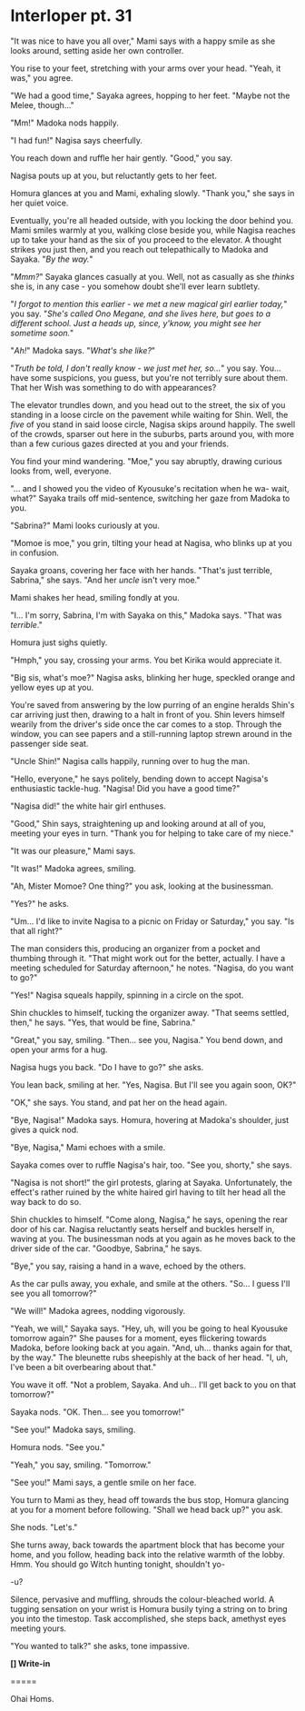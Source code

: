 # Interloper pt. 31

"It was nice to have you all over," Mami says with a happy smile as she looks around, setting aside her own controller.

You rise to your feet, stretching with your arms over your head. "Yeah, it was," you agree.

"We had a good time," Sayaka agrees, hopping to her feet. "Maybe not the Melee, though..."

"Mm!" Madoka nods happily.

"I had fun!" Nagisa says cheerfully.

You reach down and ruffle her hair gently. "Good," you say.

Nagisa pouts up at you, but reluctantly gets to her feet.

Homura glances at you and Mami, exhaling slowly. "Thank you," she says in her quiet voice.

Eventually, you're all headed outside, with you locking the door behind you. Mami smiles warmly at you, walking close beside you, while Nagisa reaches up to take your hand as the six of you proceed to the elevator. A thought strikes you just then, and you reach out telepathically to Madoka and Sayaka. "*By the way.*"

"*Mmm?*" Sayaka glances casually at you. Well, not as casually as she *thinks* she is, in any case - you somehow doubt she'll ever learn subtlety.

"*I forgot to mention this earlier - we met a new magical girl earlier today,*" you say. "*She's called Ono Megane, and she lives here, but goes to a different school. Just a heads up, since, y'know, you might see her sometime soon.*"

"*Ah!*" Madoka says. "*What's she like?*"

"*Truth be told, I don't really know - we *just* met her, so...*" you say. You... have some suspicions, you guess, but you're not terribly sure about them. That her Wish was something to do with appearances?

The elevator trundles down, and you head out to the street, the six of you standing in a loose circle on the pavement while waiting for Shin. Well, the *five* of you stand in said loose circle, Nagisa skips around happily. The swell of the crowds, sparser out here in the suburbs, parts around you, with more than a few curious gazes directed at you and your friends.

You find your mind wandering. "Moe," you say abruptly, drawing curious looks from, well, everyone.

"... and I showed you the video of Kyousuke's recitation when he wa- wait, what?" Sayaka trails off mid-sentence, switching her gaze from Madoka to you.

"Sabrina?" Mami looks curiously at you.

"Momoe is moe," you grin, tilting your head at Nagisa, who blinks up at you in confusion.

Sayaka groans, covering her face with her hands. "That's just terrible, Sabrina," she says. "And her *uncle* isn't very moe."

Mami shakes her head, smiling fondly at you.

"I... I'm sorry, Sabrina, I'm with Sayaka on this," Madoka says. "That was *terrible*."

Homura just sighs quietly.

"Hmph," you say, crossing your arms. You bet Kirika would appreciate it.

"Big sis, what's moe?" Nagisa asks, blinking her huge, speckled orange and yellow eyes up at you.

You're saved from answering by the low purring of an engine heralds Shin's car arriving just then, drawing to a halt in front of you. Shin levers himself wearily from the driver's side once the car comes to a stop. Through the window, you can see papers and a still-running laptop strewn around in the passenger side seat.

"Uncle Shin!" Nagisa calls happily, running over to hug the man.

"Hello, everyone," he says politely, bending down to accept Nagisa's enthusiastic tackle-hug. "Nagisa! Did you have a good time?"

"Nagisa did!" the white hair girl enthuses.

"Good," Shin says, straightening up and looking around at all of you, meeting your eyes in turn. "Thank you for helping to take care of my niece."

"It was our pleasure," Mami says.

"It was!" Madoka agrees, smiling.

"Ah, Mister Momoe? One thing?" you ask, looking at the businessman.

"Yes?" he asks.

"Um... I'd like to invite Nagisa to a picnic on Friday or Saturday," you say. "Is that all right?"

The man considers this, producing an organizer from a pocket and thumbing through it. "That might work out for the better, actually. I have a meeting scheduled for Saturday afternoon," he notes. "Nagisa, do you want to go?"

"Yes!" Nagisa squeals happily, spinning in a circle on the spot.

Shin chuckles to himself, tucking the organizer away. "That seems settled, then," he says. "Yes, that would be fine, Sabrina."

"Great," you say, smiling. "Then... see you, Nagisa." You bend down, and open your arms for a hug.

Nagisa hugs you back. "Do I have to go?" she asks.

You lean back, smiling at her. "Yes, Nagisa. But I'll see you again soon, OK?"

"OK," she says. You stand, and pat her on the head again.

"Bye, Nagisa!" Madoka says. Homura, hovering at Madoka's shoulder, just gives a quick nod.

"Bye, Nagisa," Mami echoes with a smile.

Sayaka comes over to ruffle Nagisa's hair, too. "See you, shorty," she says.

"Nagisa is not short!" the girl protests, glaring at Sayaka. Unfortunately, the effect's rather ruined by the white haired girl having to tilt her head all the way back to do so.

Shin chuckles to himself. "Come along, Nagisa," he says, opening the rear door of his car. Nagisa reluctantly seats herself and buckles herself in, waving at you. The businessman nods at you again as he moves back to the driver side of the car. "Goodbye, Sabrina," he says.

"Bye," you say, raising a hand in a wave, echoed by the others.

As the car pulls away, you exhale, and smile at the others. "So... I guess I'll see you all tomorrow?"

"We will!" Madoka agrees, nodding vigorously.

"Yeah, we will," Sayaka says. "Hey, uh, will you be going to heal Kyousuke tomorrow again?" She pauses for a moment, eyes flickering towards Madoka, before looking back at you again. "And, uh... thanks again for that, by the way." The bleunette rubs sheepishly at the back of her head. "I, uh, I've been a bit overbearing about that."

You wave it off. "Not a problem, Sayaka. And uh... I'll get back to you on that tomorrow?"

Sayaka nods. "OK. Then... see you tomorrow!"

"See you!" Madoka says, smiling.

Homura nods. "See you."

"Yeah," you say, smiling. "Tomorrow."

"See you!" Mami says, a gentle smile on her face.

You turn to Mami as they, head off towards the bus stop, Homura glancing at you for a moment before following. "Shall we head back up?" you ask.

She nods. "Let's."

She turns away, back towards the apartment block that has become your home, and you follow, heading back into the relative warmth of the lobby. Hmm. You should go Witch hunting tonight, shouldn't yo-

-u?

Silence, pervasive and muffling, shrouds the colour-bleached world. A tugging sensation on your wrist is Homura busily tying a string on to bring you into the timestop. Task accomplished, she steps back, amethyst eyes meeting yours.

"You wanted to talk?" she asks, tone impassive.

**\[] Write-in**

\=====​

Ohai Homs.
